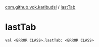 [com.github.vok.karibudsl](index.md) / [lastTab](.)

# lastTab

`val <ERROR CLASS>.lastTab: <ERROR CLASS>`